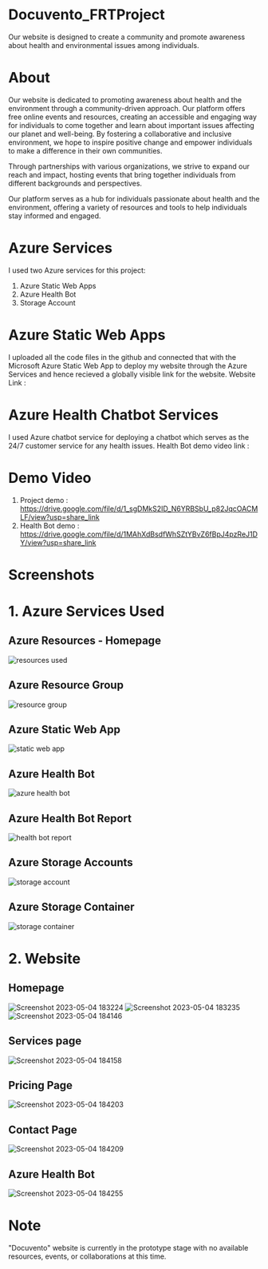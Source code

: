 # Docuvento_FRTProject
Our website is designed to create a community and promote awareness about health and environmental issues among individuals.

# About
Our website is dedicated to promoting awareness about health and the environment through a community-driven approach. Our platform offers free online events and resources, creating an accessible and engaging way for individuals to come together and learn about important issues affecting our planet and well-being. By fostering a collaborative and inclusive environment, we hope to inspire positive change and empower individuals to make a difference in their own communities.

Through partnerships with various organizations, we strive to expand our reach and impact, hosting events that bring together individuals from different backgrounds and perspectives. 

Our platform serves as a hub for individuals passionate about health and the environment, offering a variety of resources and tools to help individuals stay informed and engaged. 

# Azure Services
I used two Azure services for this project:
  1. Azure Static Web Apps
  2. Azure Health Bot
  3. Storage Account

# Azure Static Web Apps
I uploaded all the code files in the github and connected that with the Microsoft Azure Static Web App to deploy my website through the Azure Services and hence recieved a globally visible link for the website.
Website Link : 

# Azure Health Chatbot Services
I used Azure chatbot service for deploying a chatbot which serves as the 24/7 customer service for any health issues.
Health Bot demo video link : 

# Demo Video 
1. Project demo : https://drive.google.com/file/d/1_sgDMkS2ID_N6YRBSbU_p82JqcOACMLF/view?usp=share_link
2. Health Bot demo : https://drive.google.com/file/d/1MAhXdBsdfWhSZtYBvZ6fBpJ4pzReJ1DY/view?usp=share_link

# Screenshots
# 1. Azure Services Used
## Azure Resources - Homepage
![resources used](https://user-images.githubusercontent.com/100407626/236600627-a235f7ef-0328-460e-a105-d1b949d0c171.png)
## Azure Resource Group
![resource group](https://user-images.githubusercontent.com/100407626/236600664-3f928c28-935a-498a-b1cc-54efe48a73c9.png)
## Azure Static Web App
![static web app](https://user-images.githubusercontent.com/100407626/236600709-ad0a40be-8eb8-48e2-8d4b-0f13883c746f.png)
## Azure Health Bot
![azure health bot](https://user-images.githubusercontent.com/100407626/236600730-4fc898b7-ad44-40cc-80c7-0eef20f832e6.png)
## Azure Health Bot Report
![health bot report](https://user-images.githubusercontent.com/100407626/236600745-03053f84-64ed-4468-a365-19692fc6abe3.png)
## Azure Storage Accounts
![storage account](https://user-images.githubusercontent.com/100407626/236603189-73001b35-a817-418a-ab9d-f90b7ef0ead4.png)
## Azure Storage Container
![storage container](https://user-images.githubusercontent.com/100407626/236600807-94df3671-f60d-4619-b7f1-27269a435e8a.png)
# 2. Website 
## Homepage
![Screenshot 2023-05-04 183224](https://user-images.githubusercontent.com/100407626/236234002-f66e4826-1c9a-4af6-b17b-175913a8c93c.png)
![Screenshot 2023-05-04 183235](https://user-images.githubusercontent.com/100407626/236234137-a5cc4924-1107-462d-8cb2-f2bfb5c0ac25.png)
![Screenshot 2023-05-04 184146](https://user-images.githubusercontent.com/100407626/236234159-21044c0a-508e-4568-a4a9-78d60bffa2b7.png)
## Services page
![Screenshot 2023-05-04 184158](https://user-images.githubusercontent.com/100407626/236234180-2031e081-ee4f-4770-b852-1e8913c2fa58.png)
## Pricing Page
![Screenshot 2023-05-04 184203](https://user-images.githubusercontent.com/100407626/236234195-be1a9502-3e01-4aea-a7aa-30c6f85d9ff0.png)
## Contact Page
![Screenshot 2023-05-04 184209](https://user-images.githubusercontent.com/100407626/236234209-90bad0f7-bf4e-40f0-a454-72d1c1778678.png)
## Azure Health Bot
![Screenshot 2023-05-04 184255](https://user-images.githubusercontent.com/100407626/236234252-2f813c4b-d5c0-400c-ba9c-3b4b740531d4.png)

## 

# Note
"Docuvento" website is currently in the prototype stage with no available resources, events, or collaborations at this time.
